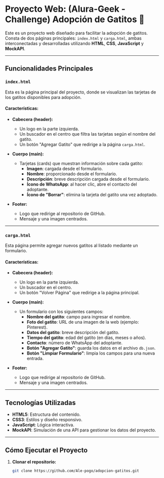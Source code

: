 # Proyecto Web: (Alura-Geek - Challenge) Adopción de Gatitos 🐾

Este es un proyecto web diseñado para facilitar la adopción de gatitos. Consta de dos páginas principales: `index.html` y `carga.html`, ambas interconectadas y desarrolladas utilizando **HTML**, **CSS**, **JavaScript** y **MockAPI**.

---

## Funcionalidades Principales

### `index.html`
Esta es la página principal del proyecto, donde se visualizan las tarjetas de los gatitos disponibles para adopción. 

#### Características:
- **Cabecera (header):**
  - Un logo en la parte izquierda.
  - Un buscador en el centro que filtra las tarjetas según el nombre del gatito.
  - Un botón "Agregar Gatito" que redirige a la página `carga.html`.

- **Cuerpo (main):**
  - Tarjetas (cards) que muestran información sobre cada gatito:
    - **Imagen**: cargada desde el formulario.
    - **Nombre**: proporcionado desde el formulario.
    - **Descripción**: breve descripción cargada desde el formulario.
    - **Ícono de WhatsApp**: al hacer clic, abre el contacto del adoptante.
    - **Ícono de "Borrar"**: elimina la tarjeta del gatito una vez adoptado.

- **Footer:**
  - Logo que redirige al repositorio de GitHub.
  - Mensaje y una imagen centrados.

---

### `carga.html`
Esta página permite agregar nuevos gatitos al listado mediante un formulario.

#### Características:
- **Cabecera (header):**
  - Un logo en la parte izquierda.
  - Un buscador en el centro.
  - Un botón "Volver Página" que redirige a la página principal.

- **Cuerpo (main):**
  - Un formulario con los siguientes campos:
    - **Nombre del gatito**: campo para ingresar el nombre.
    - **Foto del gatito**: URL de una imagen de la web (ejemplo: Pinterest).
    - **Datos del gatito**: breve descripción del gatito.
    - **Tiempo del gatito**: edad del gatito (en días, meses o años).
    - **Contacto**: número de WhatsApp del adoptante.
    - **Botón "Agregar Gatito"**: guarda los datos en el archivo `db.json`.
    - **Botón "Limpiar Formulario"**: limpia los campos para una nueva entrada.

- **Footer:**
  - Logo que redirige al repositorio de GitHub.
  - Mensaje y una imagen centrados.

---

## Tecnologías Utilizadas

- **HTML5**: Estructura del contenido.
- **CSS3**: Estilos y diseño responsivo.
- **JavaScript**: Lógica interactiva.
- **MockAPI**: Simulación de una API para gestionar los datos del proyecto.

---

## Cómo Ejecutar el Proyecto

1. **Clonar el repositorio:**
   ```bash
   git clone https://github.com/Ale-pogo/adopcion-gatitos.git
